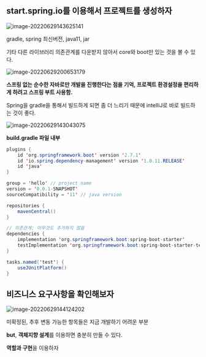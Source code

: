 ## start.spring.io를 이용해서 프로젝트를 생성하자

![image-20220629143625141](https://user-images.githubusercontent.com/105288887/176652030-084e0561-cf84-49b8-849d-6d77a8a2a262.png)

gradle, spring 최신버전, java11, jar

기타 다른 라이브러리 의존관계를 다운받지 않아서 core와 boot만 있는 것을 볼 수 있다.

![image-20220629200653179](https://user-images.githubusercontent.com/105288887/176652062-a30d204d-b46d-473d-b8e4-571ba1e21b41.png)

**스프링 없는 순수한 자바로만 개발을 진행한다는 점을 기억, 프로젝트 환경설정을 편리하게 하려고 스프링 부트 사용함.**

Spring을 gradle을 통해서 빌드하게 되면 좀 더 느리기 때문에 intelliJ로 바로 빌드하는 것이 좋다.

![image-20220629143043075](https://user-images.githubusercontent.com/105288887/176652070-968d0638-cf5f-4fa6-bcd5-73dba80229a1.png)

**build.gradle 파일 내부**

```java
plugins {
	id 'org.springframework.boot' version '2.7.1'
	id 'io.spring.dependency-management' version '1.0.11.RELEASE'
	id 'java'
}

group = 'hello' // project name
version = '0.0.1-SNAPSHOT' 
sourceCompatibility = '11' // java version

repositories {
	mavenCentral()
}

// 의존관계: 아무것도 추가하지 않음
dependencies {
	implementation 'org.springframework.boot:spring-boot-starter'
	testImplementation 'org.springframework.boot:spring-boot-starter-test'
}

tasks.named('test') {
	useJUnitPlatform()
}
```

## 비즈니스 요구사항을 확인해보자

![image-20220629144124202](https://user-images.githubusercontent.com/105288887/176652077-0244eeb1-9cb1-44af-96d9-9ab1c1bdf5f2.png)

미확정된, 추후 변동 가능한 항목들은 지금 개발하기 어려운 부분

**but**, **객체지향 설계**를 이용하면 충분히 만들 수 있다.

**역할과 구현**을 이용하자
